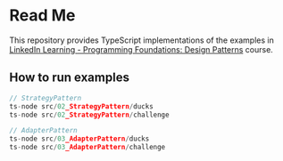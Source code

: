 # Read Me

This repository provides TypeScript implementations of the examples in [LinkedIn Learning - Programming Foundations: Design Patterns](https://www.linkedin.com/learning/programming-foundations-design-patterns-2/) course.

## How to run examples

```ts
// StrategyPattern
ts-node src/02_StrategyPattern/ducks
ts-node src/02_StrategyPattern/challenge

// AdapterPattern
ts-node src/03_AdapterPattern/ducks
ts-node src/03_AdapterPattern/challenge
```
